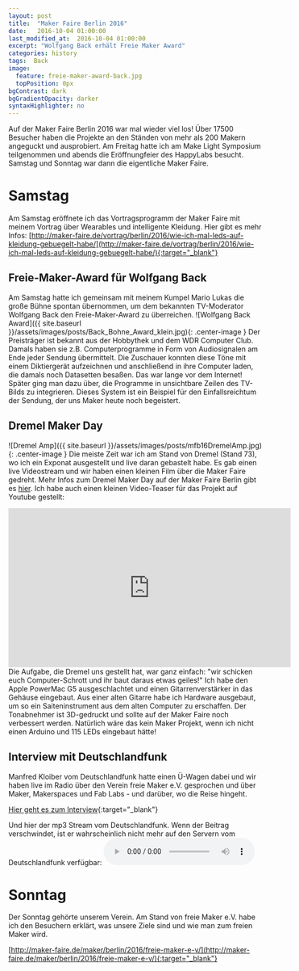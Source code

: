 ```yaml
---
layout: post
title:  "Maker Faire Berlin 2016"
date:   2016-10-04 01:00:00
last_modified_at:  2016-10-04 01:00:00
excerpt: "Wolfgang Back erhält Freie Maker Award"
categories: history
tags:  Back
image:
  feature: freie-maker-award-back.jpg
  topPosition: 0px
bgContrast: dark
bgGradientOpacity: darker
syntaxHighlighter: no
---
```

Auf der Maker Faire Berlin 2016 war mal wieder viel los! Über 17500 Besucher haben die Projekte an den Ständen von mehr als 200 Makern angeguckt und ausprobiert.
Am Freitag hatte ich am Make Light Symposium teilgenommen und abends die Eröffnungfeier des HappyLabs besucht. Samstag und Sonntag war dann die eigentliche Maker Faire.

# Samstag

Am Samstag eröffnete ich das Vortragsprogramm der Maker Faire mit meinem Vortrag über Wearables und intelligente Kleidung.
Hier gibt es mehr Infos:
[http://maker-faire.de/vortrag/berlin/2016/wie-ich-mal-leds-auf-kleidung-gebuegelt-habe/](http://maker-faire.de/vortrag/berlin/2016/wie-ich-mal-leds-auf-kleidung-gebuegelt-habe/){:target="_blank"}

## Freie-Maker-Award für Wolfgang Back

Am Samstag hatte ich gemeinsam mit meinem Kumpel Mario Lukas die große Bühne spontan übernommen, um dem bekannten TV-Moderator Wolfgang Back den Freie-Maker-Award zu überreichen.
![Wolfgang Back Award]({{ site.baseurl }}/assets/images/posts/Back_Bohne_Award_klein.jpg){: .center-image }
Der Preisträger ist bekannt aus der Hobbythek und dem WDR Computer Club. Damals haben sie z.B. Computerprogramme in Form von Audiosignalen am Ende jeder Sendung übermittelt. Die Zuschauer konnten diese Töne mit einem Diktiergerät aufzeichnen und anschließend in ihre Computer laden, die damals noch Datasetten besaßen. Das war lange vor dem Internet! Später ging man dazu über, die Programme in unsichtbare Zeilen des TV-Bilds zu integrieren. Dieses System ist ein Beispiel für den Einfallsreichtum der Sendung, der uns Maker heute noch begeistert.

## Dremel Maker Day

![Dremel Amp]({{ site.baseurl }}/assets/images/posts/mfb16DremelAmp.jpg){: .center-image }
Die meiste Zeit war ich am Stand von Dremel (Stand 73), wo ich ein Exponat ausgestellt und live daran gebastelt habe. Es gab einen live Videostream und wir haben einen kleinen Film über die Maker Faire gedreht. Mehr Infos zum Dremel Maker Day auf der Maker Faire Berlin gibt es [hier](http://www.dremelmakerday.net).
Ich habe auch einen kleinen Video-Teaser für das Projekt auf Youtube gestellt:
<div class="VideoWrapper">
<iframe width="560" height="315" src="https://www.youtube.com/embed/zdgiwz8fftU" frameborder="0" allowfullscreen></iframe>
</div>
Die Aufgabe, die Dremel uns gestellt hat, war ganz einfach: "wir schicken euch Computer-Schrott und ihr baut daraus etwas geiles!" Ich habe den Apple PowerMac G5 ausgeschlachtet und einen Gitarrenverstärker in das Gehäuse eingebaut. Aus einer alten Gitarre habe ich Hardware ausgebaut, um so ein Saiteninstrument aus dem alten Computer zu erschaffen. Der Tonabnehmer ist 3D-gedruckt und sollte auf der Maker Faire noch verbessert werden. Natürlich wäre das kein Maker Projekt, wenn ich nicht einen Arduino und 115 LEDs eingebaut hätte!

## Interview mit Deutschlandfunk

Manfred Kloiber vom Deutschlandfunk hatte einen Ü-Wagen dabei und wir haben live im Radio über den Verein freie Maker e.V. gesprochen und über Maker, Makerspaces und Fab Labs - und darüber, wo die Reise hingeht.

[Hier geht es zum Interview](http://www.deutschlandfunk.de/maker-faire-renaissance-des-guten-alten-radiobastelns.684.de.html?dram:article_id=367430){:target="_blank"}

Und hier der mp3 Stream vom Deutschlandfunk. Wenn der Beitrag verschwindet, ist er wahrscheinlich nicht mehr auf den Servern vom Deutschlandfunk verfügbar:
<audio controls><source src="http://ondemand-mp3.dradio.de/file/dradio/2016/10/01/computer_und_kommunikation_01102016_komplette_sendung_dlf_20161001_1630_78d2d04c.mp3" type="audio/mpeg">Your browser does not support the audio element.</audio>


# Sonntag
Der Sonntag gehörte unserem Verein. Am Stand von freie Maker e.V. habe ich den Besuchern erklärt, was unsere Ziele sind und wie man zum freien Maker wird.

[http://maker-faire.de/maker/berlin/2016/freie-maker-e-v/](http://maker-faire.de/maker/berlin/2016/freie-maker-e-v/){:target="_blank"}
